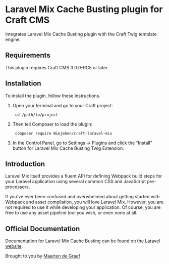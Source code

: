 # Laravel Mix Cache Busting plugin for Craft CMS

Integrates Laravel Mix Cache Busting plugin with the Craft Twig template engine.

## Requirements

This plugin requires Craft CMS 3.0.0-RC5 or later.

## Installation

To install the plugin, follow these instructions.

1. Open your terminal and go to your Craft project:

        cd /path/to/project

2. Then tell Composer to load the plugin:

        composer require Wiejeben/craft-laravel-mix

3. In the Control Panel, go to Settings → Plugins and click the “Install” button for Laravel Mix Cache Busting Twig Extension.


## Introduction

Laravel Mix itself provides a fluent API for defining Webpack build steps for your Laravel application using several common CSS and JavaScript pre-processors.

If you've ever been confused and overwhelmed about getting started with Webpack and asset compilation, you will love Laravel Mix. However, you are not required to use it while developing your application. Of course, you are free to use any asset pipeline tool you wish, or even none at all.

## Official Documentation

Documentation for Laravel Mix Cache Busting can be found on the [Laravel website](https://laravel.com/docs/5.4/mix#versioning-and-cache-busting).

Brought to you by [Maarten de Graaf](http://maarten.co.uk)
